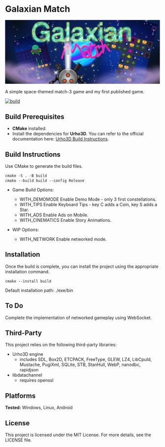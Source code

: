 # Galaxian Match

![presentation.webp](bin/Data/2D/presentation.webp)

A simple space-themed match-3 game and my first published game. 

[![build](../../actions/workflows/cmake-multi-platform.yml/badge.svg?branch=master)](../../actions/workflows/cmake-multi-platform.yml)

## Build Prerequisites

- **CMake** installed.
- Install the dependencies for **Urho3D**. You can refer to the official documentation here: [Urho3D Build Instructions](https://u3d.io/docs/_building.html).


## Build Instructions

 Use CMake to generate the build files.

    cmake -S . -B build
    cmake --build build --config Release

- Game Build Options:
  
  - WITH_DEMOMODE Enable Demo Mode - only 3 first constellations.
  - WITH_TIPS Enable Keyboard Tips - key C adds a Coin, key S adds a Star.
  - WITH_ADS Enable Ads on Mobile.
  - WITH_CINEMATICS Enable Story Animations.

- WIP Options:
  
  - WITH_NETWORK Enable networked mode.


## Installation

Once the build is complete, you can install the project using the appropriate installation command.

    cmake --install build

Default installation path: ./exe/bin



## To Do

Complete the implementation of networked gameplay using WebSocket.



## Third-Party

This project relies on the following third-party libraries:

- Urho3D engine
  - includes SDL, Box2D, ETCPACK, FreeType, GLEW, LZ4, LibCpuId, Mustache, PugiXml, SQLite, STB, StanHull, WebP, nanodbc, rapidjson
- libdatachannel
  - requires openssl



## Platforms

**Tested:** Windows, Linux, Android



## License

This project is licensed under the MIT License. For more details, see the LICENSE file.
